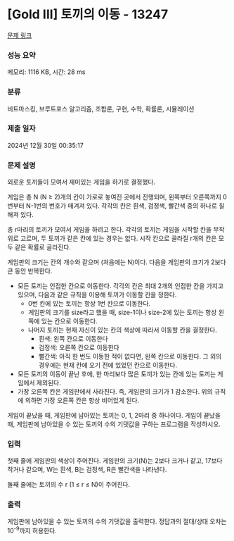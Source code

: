 # [Gold III] 토끼의 이동 - 13247 

[문제 링크](https://www.acmicpc.net/problem/13247) 

### 성능 요약

메모리: 1116 KB, 시간: 28 ms

### 분류

비트마스킹, 브루트포스 알고리즘, 조합론, 구현, 수학, 확률론, 시뮬레이션

### 제출 일자

2024년 12월 30일 00:35:17

### 문제 설명

<p>외로운 토끼들이 모여서 재미있는 게임을 하기로 결정했다.</p>

<p>게임은 총 N (N ≥ 2)개의 칸이 가로로 놓여진 곳에서 진행되며, 왼쪽부터 오른쪽까지 0번부터 N-1번의 번호가 매겨져 있다. 각각의 칸은 흰색, 검정색, 빨간색 중의 하나로 칠해져 있다.</p>

<p>총 r마리의 토끼가 모여서 게임을 하려고 한다. 각각의 토끼는 게임을 시작할 칸을 무작위로 고르며, 두 토끼가 같은 칸에 있는 경우는 없다. 시작 칸으로 골라질 r개의 칸은 모두 같은 확률로 골라진다.</p>

<p>게임판의 크기는 칸의 개수와 같으며 (처음에는 N)이다. 다음을 게임판의 크기가 2보다 큰 동안 반복한다.</p>

<ul>
	<li>모든 토끼는 인접한 칸으로 이동한다. 각각의 칸은 최대 2개의 인접한 칸을 가지고 있으며, 다음과 같은 규칙을 이용해 토끼가 이동할 칸을 정한다.
	<ul>
		<li>0번 칸에 있는 토끼는 항상 1번 칸으로 이동한다.</li>
		<li>게임판의 크기를 size라고 했을 때, size-1이나 size-2에 있는 토끼는 항상 왼쪽에 있는 칸으로 이동한다.</li>
		<li>나머지 토끼는 현재 자신이 있는 칸의 색상에 따라서 이동할 칸을 결정한다.
		<ul>
			<li>흰색: 왼쪽 칸으로 이동한다</li>
			<li>검정색: 오른쪽 칸으로 이동한다</li>
			<li>빨간색: 아직 한 번도 이동한 적이 없다면, 왼쪽 칸으로 이동한다. 그 외의 경우에는 현재 칸에 오기 전에 있었던 칸으로 이동한다.</li>
		</ul>
		</li>
	</ul>
	</li>
	<li>모든 토끼의 이동이 끝난 후에, 한 마리보다 많은 토끼가 있는 칸에 있는 토끼는 게임에서 제외된다.</li>
	<li>가장 오른쪽 칸은 게임판에서 사라진다. 즉, 게임판의 크기가 1 감소한다. 위의 규칙에 의하면 가장 오른쪽 칸은 항상 비어있게 된다.</li>
</ul>

<p>게임이 끝났을 때, 게임판에 남아있는 토끼는 0, 1, 2마리 중 하나이다. 게임이 끝났을 때, 게임판에 남아있을 수 있는 토끼의 수의 기댓값을 구하는 프로그램을 작성하시오.</p>

### 입력 

 <p>첫째 줄에 게임판의 색상이 주어진다. 게임판의 크기(N)는 2보다 크거나 같고, 17보다 작거나 같으며, W는 흰색, B는 검정색, R은 빨간색을 나타낸다.</p>

<p>둘째 줄에는 토끼의 수 r (1 ≤ r ≤ N)이 주어진다.</p>

### 출력 

 <p>게임판에 남아있을 수 있는 토끼의 수의 기댓값을 출력한다. 정답과의 절대/상대 오차는 10<sup>-9</sup>까지 허용한다.</p>

